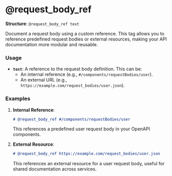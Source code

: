 # @request_body_ref

**Structure**: `@request_body_ref text`

Document a request body using a custom reference. This tag allows you to reference predefined request bodies or external resources, making your API documentation more modular and reusable.

### Usage

- **`text`**: A reference to the request body definition. This can be:
  - An internal reference (e.g., `#/components/requestBodies/user`).
  - An external URL (e.g., `https://example.com/request_bodies/user.json`).

### Examples

1. **Internal Reference**:

   ```markdown
   # @request_body_ref #/components/requestBodies/user
   ```

   This references a predefined user request body in your OpenAPI components.

2. **External Resource**:

   ```markdown
   # @request_body_ref https://example.com/request_bodies/user.json
   ```

   This references an external resource for a user request body, useful for shared documentation across services.

